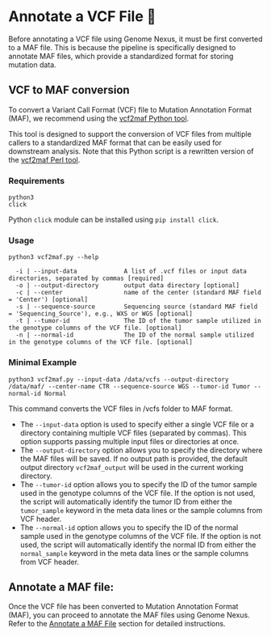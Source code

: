 # Annotate a VCF File 📄

Before annotating a VCF file using Genome Nexus, it must be first converted to a MAF file. This is because the pipeline is specifically designed to annotate MAF files, which provide a standardized format for storing mutation data.

## VCF to MAF conversion

To convert a Variant Call Format (VCF) file to Mutation Annotation Format (MAF), we recommend using the [vcf2maf Python tool](https://github.com/genome-nexus/annotation-tools/blob/master/vcf2maf.py).

This tool is designed to support the conversion of VCF files from multiple callers to a standardized MAF format that can be easily used for downstream analysis. Note that this Python script is a rewritten version of the [vcf2maf Perl tool](https://github.com/mskcc/vcf2maf).

### Requirements

```
python3
click
```
Python `click` module can be installed using `pip install click`.
### Usage

```
python3 vcf2maf.py --help

  -i | --input-data             A list of .vcf files or input data directories, separated by commas [required]
  -o | --output-directory       output data directory [optional]
  -c | --center                 name of the center (standard MAF field = 'Center') [optional]
  -s | --sequence-source        Sequencing source (standard MAF field = 'Sequencing_Source'), e.g., WXS or WGS [optional]
  -t | --tumor-id               The ID of the tumor sample utilized in the genotype columns of the VCF file. [optional]
  -n | --normal-id              The ID of the normal sample utilized in the genotype columns of the VCF file. [optional]
```

### Minimal Example
```
python3 vcf2maf.py --input-data /data/vcfs --output-directory /data/maf/ --center-name CTR --sequence-source WGS --tumor-id Tumor --normal-id Normal
```
This command converts the VCF files in /vcfs folder to MAF format.
- The `--input-data` option is used to specify either a single VCF file or a directory containing multiple VCF files (separated by commas). This option supports passing multiple input files or directories at once.
- The `--output-directory` option allows you to specify the directory where the MAF files will be saved. If no output path is provided, the default output directory `vcf2maf_output` will be used in the current working directory.
- The `--tumor-id` option allows you to specify the ID of the tumor sample used in the genotype columns of the VCF file. If the option is not used, the script will automatically identify the tumor ID from either the `tumor_sample` keyword in the meta data lines or the sample columns from VCF header.
- The `--normal-id` option allows you to specify the ID of the normal sample used in the genotype columns of the VCF file. If the option is not used, the script will automatically identify the normal ID from either the `normal_sample` keyword in the meta data lines or the sample columns from VCF header.

## Annotate a MAF file:

Once the VCF file has been converted to Mutation Annotation Format (MAF), you can proceed to annotate the MAF files using Genome Nexus. Refer to the [Annotate a MAF File](https://docs.genomenexus.org/annotate-maf-file) section for detailed instructions.
